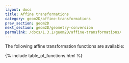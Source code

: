 ```yaml
---
layout: docs
title: Affine transformations
category: geom2D/affine-transformations
prev_section: geom2D
next_section: geom2D/geometry-conversion
permalink: /docs/1.3.1/geom2D/affine-transformations/
---
```


The following affine transformation functions are available:

{% include table_of_functions.html %}
